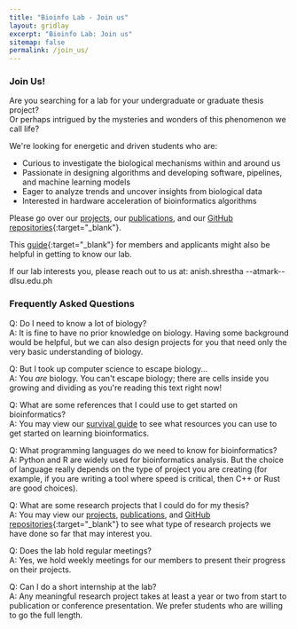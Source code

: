 ```yaml
---
title: "Bioinfo Lab - Join us"
layout: gridlay
excerpt: "Bioinfo Lab: Join us"
sitemap: false
permalink: /join_us/
---
```


### Join Us!
Are you searching for a lab for your undergraduate or graduate thesis project? <br>
Or perhaps intrigued by the mysteries and wonders of this phenomenon we call life?

We're looking for energetic and driven students who are:
- Curious to investigate the biological mechanisms within and around us
- Passionate in designing algorithms and developing software, pipelines, and machine learning models
- Eager to analyze trends and uncover insights from biological data
- Interested in hardware acceleration of bioinformatics algorithms

Please go over our [projects](/projects), our [publications](/publications), and our [GitHub repositories](http://github.com/bioinfodlsu){:target="\_blank"}. 

This [guide](https://bioinfodlsu.com/bioinfodlsu-survival-guide/intro.html){:target="\_blank"} for members and applicants might also be helpful in getting to know our lab.

If our lab interests you, please reach out to us at: anish.shrestha --atmark-- dlsu.edu.ph

### Frequently Asked Questions

Q: Do I need to know a lot of biology? <br>
A: It is fine to have no prior knowledge on biology. Having some background would be helpful, but we can also design projects for you that need only the very basic understanding of biology.

Q: But I took up computer science to escape biology... <br>
A: You *are* biology. You can't escape biology; there are cells inside you growing and dividing as you're reading this text right now!

Q: What are some references that I could use to get started on bioinformatics? <br>
A: You may view our [survival guide](https://bioinfodlsu.com/bioinfodlsu-survival-guide/intro.html) to see what resources you can use to get started on learning bioinformatics.

Q: What programming languages do we need to know for bioinformatics? <br>
A: Python and R are widely used for bioinformatics analysis. But the choice of language really depends on the type of project you are creating (for example, if you are writing a tool where speed is critical, then C++ or Rust are good choices).

Q: What are some research projects that I could do for my thesis? <br>
A: You may view our [projects](/projects), [publications](/publications), and [GitHub repositories](http://github.com/bioinfodlsu){:target="\_blank"} to see what type of research projects we have done so far that may interest you.

Q: Does the lab hold regular meetings? <br>
A: Yes, we hold weekly meetings for our members to present their progress on their projects.

Q: Can I do a short internship at the lab? <br>
A: Any meaningful research project takes at least a year or two from start to publication or conference presentation. We prefer students who are willing to go the full length.
